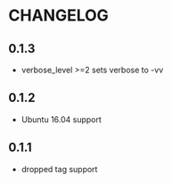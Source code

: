 # CHANGELOG

## 0.1.3

* verbose_level >=2 sets verbose to -vv

## 0.1.2

* Ubuntu 16.04 support

## 0.1.1

* dropped tag support
